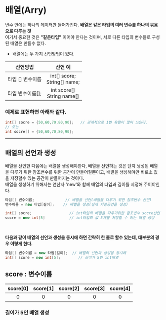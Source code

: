 # 배열(Arry)
변수 안에는 하나의 데이터만 들어가진다.
**배열은 같은 타입의 여러 변수를 하나의 묶음으로 다루는 것**   
여기서 중요한 것은 **"같은타입"** 이어야 한다는 것이며, 서로 다른 타입의 변수들로 구성된 배열은 만들수 없다. 

* 배열에는  두 가지 선언방법이 있다.


선언방법|선언 예|
:-:|:-:|
타입 [] 변수이름|int[] score;<br>String[] name;|
타입 변수이름[];|int score[]<br>String name[]|


###  예제로 표현하면 아래와 같다.
```java
int[] socre = {50,60,70,80,90};   // 관례적으로 1번 유형이 많이 쓰인다. 
// 또는
int socre[] = {50,60,70,80,90};
```
---
## 배열의 선언과 생성
배열을 선언한 다음에는 배열을 생성해야한다, 배열을 선언하는 것은 단지 생성된 배열을 다루기 위한  참조변수를 위한 공간이 만들어질뿐이고, 배열을 생성해야만 비로소 값을 저장할수 있는 공간이 만들어지는 것이다. <br>
배열을 생성하기 위해서는 연산자 'new'와 함께 배열의 타입과 길이를 지정해 주어야한다.
```java
타입[] 변수이름;              // 배열을 선언(배열을 다루기 위한 참조변수 선언)
변수이름 = new 타입[길이];    // 배열을 생성(실제 저장공간을 생성)
```
```java
int[] socre;                 // int타입의 배열을 다루기위한 참조변수 socre선언
socre = new int[5]           // int타입의 값 5개를 저장할 수 있는 배열 생성
```
<br>

**다음과 같이 배열의 선언과 생성을 동시에 하면 간략히 한 줄로 할수 있는데, 대부분의 경우 이렇게 한다.**
```java
타입[] 변수이름 = new 타입[길이];  // 배열의 선언과 생성을 동시에
int[] score = new int[5];        // 길이가 5인 int배열
```

<h2> score : 변수이름</h2> 

score[0]|score[1]|score[2]|score[3]|score[4]
:-:|:-:|:-:|:-:|:-:
0|0|0|0|0

<h3>길이가 5인 배열 생성</h3>
